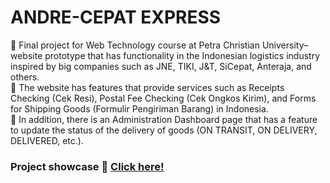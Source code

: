 # ANDRE-CEPAT EXPRESS
🚚 Final project for Web Technology course at Petra Christian University–website prototype that has functionality in the Indonesian logistics industry inspired by big companies such as JNE, TIKI, J&T, SiCepat, Anteraja, and others.<br>
🚚 The website has features that provide services such as Receipts Checking (Cek Resi), Postal Fee Checking (Cek Ongkos Kirim), and Forms for Shipping Goods (Formulir Pengiriman Barang) in Indonesia.<br>
🚚 In addition, there is an Administration Dashboard page that has a feature to update the status of the delivery of goods (ON TRANSIT, ON DELIVERY, DELIVERED, etc.).<br>

### Project showcase 🚚 [Click here!](https://youtu.be/riaPxsbMosk)
